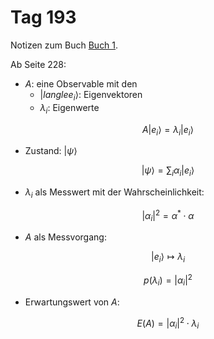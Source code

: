 # Tag 193

Notizen zum Buch [Buch 1](../Buch1.md).

Ab Seite 228:
* $A$: eine Observable mit den
  - $|langle e_{i} \rangle$: Eigenvektoren
  - $\lambda_{i}$: Eigenwerte
```math
A |e_{i} \rangle = \lambda_{i} |e_{i} \rangle
```

* Zustand: $| \psi \rangle$
```math
|\psi \rangle = \sum_{i} \alpha_{i} |e_{i}\rangle
```

* $\lambda_{i}$ als Messwert mit der Wahrscheinlichkeit:
```math
|\alpha_{i}|^{2} = \alpha^{*} \cdot \alpha
```

* $A$ als Messvorgang:
```math
|e_{i}\rangle \longmapsto \lambda_{i}
```
```math
p(\lambda_{i}) = |\alpha_{i}|^{2}
```

* Erwartungswert von $A$:
```math
E(A) = |\alpha_{i}|^{2} \cdot \lambda_{i}
```
